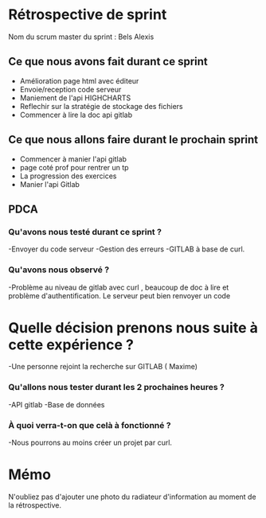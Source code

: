 # Rétrospective de sprint

Nom du scrum master du sprint : Bels Alexis

## Ce que nous avons fait durant ce sprint
- Amélioration page html avec éditeur
- Envoie/reception code serveur 
- Maniement de l'api HIGHCHARTS
- Reflechir sur la stratégie de stockage des fichiers
- Commencer à lire la doc api gitlab

## Ce que nous allons faire durant le prochain sprint
- Commencer à manier l'api gitlab
- page coté prof pour rentrer un tp
- La progression  des exercices 
- Manier l'api Gitlab

## PDCA 
### Qu'avons nous testé durant ce sprint ? 
-Envoyer du code serveur
-Gestion des erreurs 
-GITLAB à base de curl.

### Qu'avons nous observé ? 
-Problème au niveau de gitlab avec curl , beaucoup de doc à lire et problème d'authentification.
Le serveur peut bien renvoyer un code

# Quelle décision prenons nous suite à cette expérience ? 
-Une personne rejoint  la recherche sur GITLAB ( Maxime)
 

### Qu'allons nous tester durant les 2 prochaines heures ? 
-API gitlab
-Base de données

### À quoi verra-t-on que celà à fonctionné ?
-Nous pourrons au moins créer un projet par curl.

# Mémo
N'oubliez pas d'ajouter une photo du radiateur d'information au moment de la rétrospective.
